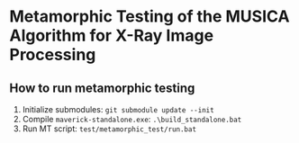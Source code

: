 # Metamorphic Testing of the MUSICA Algorithm for X-Ray Image Processing

## How to run metamorphic testing

1. Initialize submodules: `git submodule update --init`
2. Compile `maverick-standalone.exe`: `.\build_standalone.bat`
3. Run MT script: `test/metamorphic_test/run.bat`
